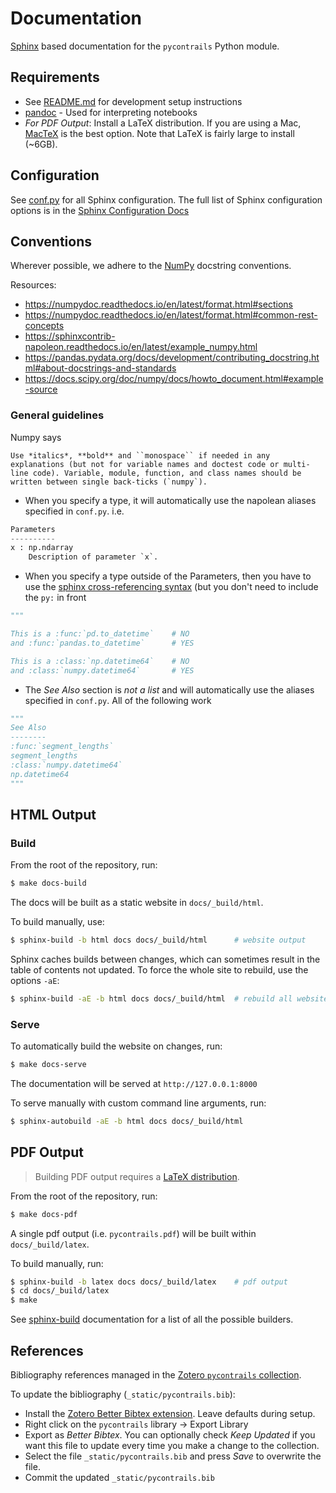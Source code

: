 # Documentation

[Sphinx](https://www.sphinx-doc.org/en/master/) based documentation for the `pycontrails` Python module.

## Requirements

- See [README.md](../README.md) for development setup instructions
- [pandoc](https://pandoc.org/installing.html) - Used for interpreting notebooks
- *For PDF Output*: Install a LaTeX distribution. If you are using a Mac, [MacTeX](https://www.tug.org/mactex/index.html) is the best option. Note that LaTeX is fairly large to install (~6GB).

## Configuration

See [conf.py](source/conf.py) for all Sphinx configuration.
The full list of Sphinx configuration options is in the [Sphinx Configuration Docs](https://www.sphinx-doc.org/en/master/usage/configuration.html)

## Conventions

Wherever possible, we adhere to the [NumPy](https://numpydoc.readthedocs.io/en/latest/format.html) docstring conventions.

Resources:

- <https://numpydoc.readthedocs.io/en/latest/format.html#sections>
- <https://numpydoc.readthedocs.io/en/latest/format.html#common-rest-concepts>
- <https://sphinxcontrib-napoleon.readthedocs.io/en/latest/example_numpy.html>
- <https://pandas.pydata.org/docs/development/contributing_docstring.html#about-docstrings-and-standards>
- <https://docs.scipy.org/doc/numpy/docs/howto_document.html#example-source>

### General guidelines

Numpy says

```
Use *italics*, **bold** and ``monospace`` if needed in any explanations (but not for variable names and doctest code or multi-line code). Variable, module, function, and class names should be written between single back-ticks (`numpy`).
```

- When you specify a type, it will automatically use the napolean aliases specified in `conf.py`. i.e.

```python
Parameters
----------
x : np.ndarray
    Description of parameter `x`.
```

- When you specify a type outside of the Parameters, then you have to use the [sphinx cross-referencing syntax](https://www.sphinx-doc.org/en/master/usage/restructuredtext/domains.html#cross-referencing-python-objects) (but you don't need to include the `py:` in front

```python
"""

This is a :func:`pd.to_datetime`    # NO
and :func:`pandas.to_datetime`      # YES

This is a :class:`np.datetime64`    # NO
and :class:`numpy.datetime64`       # YES

```

- The *See Also* section is *not a list* and will automatically use the aliases specified in `conf.py`. All of the following work

```python
"""
See Also
--------
:func:`segment_lengths`
segment_lengths
:class:`numpy.datetime64`
np.datetime64
"""
```

## HTML Output

### Build

From the root of the repository, run:

```bash
$ make docs-build
```

The docs will be built as a static website in `docs/_build/html`.

To build manually, use:

```bash
$ sphinx-build -b html docs docs/_build/html      # website output
```

Sphinx caches builds between changes, which can sometimes result in the table of contents not updated.
To force the whole site to rebuild, use the options `-aE`:

```bash
$ sphinx-build -aE -b html docs docs/_build/html  # rebuild all website output
```

### Serve

To automatically build the website on changes, run:

```bash
$ make docs-serve
```

The documentation will be served at `http://127.0.0.1:8000`

To serve manually with custom command line arguments, run:

```bash
$ sphinx-autobuild -aE -b html docs docs/_build/html
```

## PDF Output

> Building PDF output requires a [LaTeX distribution](https://www.latex-project.org/get/).

From the root of the repository, run:

```bash
$ make docs-pdf
```

A single pdf output (i.e. `pycontrails.pdf`) will be built within `docs/_build/latex`.

To build manually, run:

```bash
$ sphinx-build -b latex docs docs/_build/latex    # pdf output
$ cd docs/_build/latex
$ make
```

See [sphinx-build](https://www.sphinx-doc.org/en/master/man/sphinx-build.html#cmdoption-sphinx-build-b) documentation for a list of all the possible builders.

## References

Bibliography references managed in the [Zotero `pycontrails` collection](https://www.zotero.org/groups/4730892/pycontrails/library).

To update the bibliography (`_static/pycontrails.bib`):

- Install the [Zotero Better Bibtex extension](https://retorque.re/zotero-better-bibtex/installation/). Leave defaults during setup.
- Right click on the `pycontrails` library -> Export Library
- Export as *Better Bibtex*. You can optionally check *Keep Updated* if you want this file to update every time you make a change to the collection.
- Select the file `_static/pycontrails.bib` and press *Save* to overwrite the file.
- Commit the updated `_static/pycontrails.bib`
